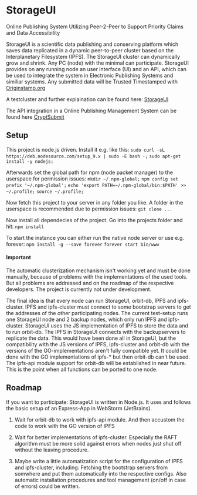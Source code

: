 # StorageUI
Online Publishing System Utilizing Peer-2-Peer to Support Priority Claims and Data  Accessibility 

StorageUI is a scientific data publishing and conserving platform which
saves data replicated in a dynamic peer-to-peer cluster based on the Interplanetary Filesystem (IPFS).
The StorageUI cluster can dynamically grow and shrink. Any PC (node) with the minimal
can participate. StorageUI provides on any running node an user interface (UI) and an API,
which can be used to integrate the system in Electronic Publishing Systems and similiar systems.
Any submitted data will be Trusted Timestamped with [Originstamp.org](http://originstamp.org/home)

A testcluster and further explaination can be found here:  [StorageUI](http://192.52.3.143:3000/)

The API integration in a Online Publishing Management System can be found here
[CryptSubmit](https://iivooo.suhail.uberspace.de/ojs/)
## Setup

This project is node.js driven. Install it e.g. like this:
`sudo curl -sL https://deb.nodesource.com/setup_9.x | sudo -E bash -;`
`sudo apt-get install -y nodejs;`

Afterwards set the global path for npm (node packet manager) to the userspace for permission issues:
`mkdir ~/.npm-global;`
`npm config set prefix '~/.npm-global';`
`echo 'export PATH=~/.npm-global/bin:$PATH' >> ~/.profile;`
`source ~/.profile;`

Now fetch this project to your server in any folder you like. A folder in the
userspace is recommended due to permission issues:
`git clone ...`

Now install all dependecies of the project. Go into the projects folder and hit:
`npm install`

To start the instance you can either run the native node server or use e.g. forever:
`npm install -g --save forever`
`forever start bin/www`

#### Important
The automatic clusterization mechanism isn't working yet and must be
done manually, because of problems with the implementations of the used
tools. But all problems are addressed and on the roadmap of the respective
 developers. The project is currently not under development.

The final idea is that every node can run StorageUI, orbit-db, IPFS and ipfs-cluster.
IPFS and ipfs-cluster must connect to some bootstrap servers to get the
addresses of the other participating nodes. The current test-setup runs
one StorageUI node and 2 backup nodes, which only run IPFS and ipfs-cluster.
StorageUI uses the JS implementation of IPFS to store the data and to run orbit-db.
The IPFS in StorageUI connects with the backupservers to replicate the data.
This would have been done all in StorageUI, but the compatibility with the
JS versions of IPFS, ipfs-cluster and orbit-db with the versions of the GO-implementations
aren't fully compatible yet.
It could be done with the GO implementations of ipfs-* but then orbit-db
can't be used. The ipfs-api module support for orbit-db will be established
in near future. This is the point when all functions can be ported to one node.

## Roadmap

If you want to participate: StorageUI is written in Node.js. It uses and follows the
basic setup of an Express-App in WebStorm (JetBrains).

1. Wait for orbit-db to work with ipfs-api module. And then accustom the code
to work with the GO version of IPFS

2. Wait for better implementations of ipfs-cluster. Especially the RAFT algorithm
must be more solid against errors when nodes just shut off without the leaving procedure.

3. Maybe write a little automatization script for the configuration of IPFS
and ipfs-cluster, including: Fetching the bootstrap servers from somwhere and
put them automatically into the respective configs. Also automatic installation
procedures and tool management (on/off in case of errors) could be written.
